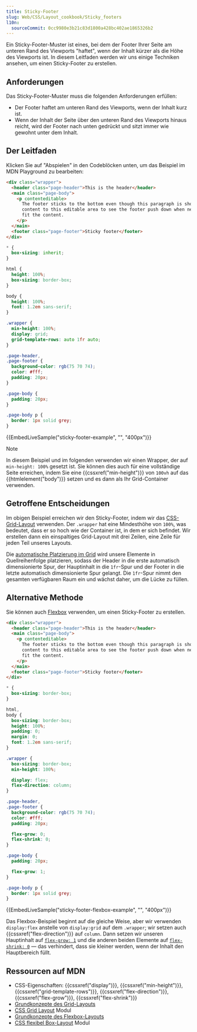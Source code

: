 ```yaml
---
title: Sticky-Footer
slug: Web/CSS/Layout_cookbook/Sticky_footers
l10n:
  sourceCommit: 0cc9980e3b21c83d1800a428bc402ae1865326b2
---
```


Ein Sticky-Footer-Muster ist eines, bei dem der Footer Ihrer Seite am unteren Rand des Viewports "haftet", wenn der Inhalt kürzer als die Höhe des Viewports ist. In diesem Leitfaden werden wir uns einige Techniken ansehen, um einen Sticky-Footer zu erstellen.

## Anforderungen

Das Sticky-Footer-Muster muss die folgenden Anforderungen erfüllen:

- Der Footer haftet am unteren Rand des Viewports, wenn der Inhalt kurz ist.
- Wenn der Inhalt der Seite über den unteren Rand des Viewports hinaus reicht, wird der Footer nach unten gedrückt und sitzt immer wie gewohnt unter dem Inhalt.

## Der Leitfaden

Klicken Sie auf "Abspielen" in den Codeblöcken unten, um das Beispiel im MDN Playground zu bearbeiten:

```html live-sample___sticky-footer-example
<div class="wrapper">
  <header class="page-header">This is the header</header>
  <main class="page-body">
    <p contenteditable>
      The footer sticks to the bottom even though this paragraph is short. Add
      content to this editable area to see the footer push down when needed to
      fit the content.
    </p>
  </main>
  <footer class="page-footer">Sticky footer</footer>
</div>
```

```css live-sample___sticky-footer-example
* {
  box-sizing: inherit;
}

html {
  height: 100%;
  box-sizing: border-box;
}

body {
  height: 100%;
  font: 1.2em sans-serif;
}

.wrapper {
  min-height: 100%;
  display: grid;
  grid-template-rows: auto 1fr auto;
}

.page-header,
.page-footer {
  background-color: rgb(75 70 74);
  color: #fff;
  padding: 20px;
}

.page-body {
  padding: 20px;
}

.page-body p {
  border: 1px solid grey;
}
```

{{EmbedLiveSample("sticky-footer-example", "", "400px")}}

> [!NOTE]
> In diesem Beispiel und im folgenden verwenden wir einen Wrapper, der auf `min-height: 100%` gesetzt ist. Sie können dies auch für eine vollständige Seite erreichen, indem Sie eine {{cssxref("min-height")}} von `100vh` auf das {{htmlelement("body")}} setzen und es dann als Ihr Grid-Container verwenden.

## Getroffene Entscheidungen

Im obigen Beispiel erreichen wir den Sticky-Footer, indem wir das [CSS-Grid-Layout](/de/docs/Web/CSS/CSS_grid_layout) verwenden. Der `.wrapper` hat eine Mindesthöhe von `100%`, was bedeutet, dass er so hoch wie der Container ist, in dem er sich befindet. Wir erstellen dann ein einspaltiges Grid-Layout mit drei Zeilen, eine Zeile für jeden Teil unseres Layouts.

Die [automatische Platzierung im Grid](/de/docs/Web/CSS/CSS_grid_layout/Auto-placement_in_grid_layout) wird unsere Elemente in Quellreihenfolge platzieren, sodass der Header in die erste automatisch dimensionierte Spur, der Hauptinhalt in die `1fr`-Spur und der Footer in die letzte automatisch dimensionierte Spur gelangt. Die `1fr`-Spur nimmt den gesamten verfügbaren Raum ein und wächst daher, um die Lücke zu füllen.

## Alternative Methode

Sie können auch [Flexbox](/de/docs/Web/CSS/CSS_flexible_box_layout) verwenden, um einen Sticky-Footer zu erstellen.

```html live-sample___sticky-footer-flexbox-example
<div class="wrapper">
  <header class="page-header">This is the header</header>
  <main class="page-body">
    <p contenteditable>
      The footer sticks to the bottom even though this paragraph is short. Add
      content to this editable area to see the footer push down when needed to
      fit the content.
    </p>
  </main>
  <footer class="page-footer">Sticky footer</footer>
</div>
```

```css live-sample___sticky-footer-flexbox-example
* {
  box-sizing: border-box;
}

html,
body {
  box-sizing: border-box;
  height: 100%;
  padding: 0;
  margin: 0;
  font: 1.2em sans-serif;
}

.wrapper {
  box-sizing: border-box;
  min-height: 100%;

  display: flex;
  flex-direction: column;
}

.page-header,
.page-footer {
  background-color: rgb(75 70 74);
  color: #fff;
  padding: 20px;

  flex-grow: 0;
  flex-shrink: 0;
}

.page-body {
  padding: 20px;

  flex-grow: 1;
}

.page-body p {
  border: 1px solid grey;
}
```

{{EmbedLiveSample("sticky-footer-flexbox-example", "", "400px")}}

Das Flexbox-Beispiel beginnt auf die gleiche Weise, aber wir verwenden `display:flex` anstelle von `display:grid` auf dem `.wrapper`; wir setzen auch {{cssxref("flex-direction")}} auf `column`. Dann setzen wir unseren Hauptinhalt auf [`flex-grow: 1`](/de/docs/Web/CSS/flex-grow) und die anderen beiden Elemente auf [`flex-shrink: 0`](/de/docs/Web/CSS/flex-shrink) — das verhindert, dass sie kleiner werden, wenn der Inhalt den Hauptbereich füllt.

## Ressourcen auf MDN

- CSS-Eigenschaften: {{cssxref("display")}}, {{cssxref("min-height")}}, {{cssxref("grid-template-rows")}}, {{cssxref("flex-direction")}}, {{cssxref("flex-grow")}}, {{cssxref("flex-shrink")}}
- [Grundkonzepte des Grid-Layouts](/de/docs/Web/CSS/CSS_grid_layout/Basic_concepts_of_grid_layout)
- [CSS Grid Layout](/de/docs/Web/CSS/CSS_grid_layout) Modul
- [Grundkonzepte des Flexbox-Layouts](/de/docs/Web/CSS/CSS_flexible_box_layout/Basic_concepts_of_flexbox)
- [CSS flexibel Box-Layout](/de/docs/Web/CSS/CSS_flexible_box_layout) Modul
